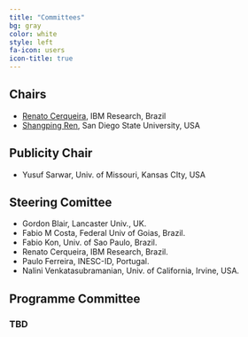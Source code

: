 ```yaml
---
title: "Committees"
bg: gray
color: white
style: left
fa-icon: users
icon-title: true
---
```


## Chairs 

* [Renato Cerqueira](https://researcher.watson.ibm.com/researcher/view.php?person=br-rcerq), IBM Research, Brazil
* [Shangping Ren](https://icip.sdsu.edu/memberProfile/shangping.html), San Diego State University, USA

## Publicity Chair
* Yusuf Sarwar, Univ. of Missouri, Kansas CIty, USA

## Steering Comittee

* Gordon Blair, Lancaster Univ., UK.
* Fabio M Costa, Federal Univ of Goias, Brazil.
* Fabio Kon, Univ. of Sao Paulo, Brazil.
* Renato Cerqueira, IBM Research, Brazil.
* Paulo Ferreira, INESC-ID, Portugal.
* Nalini Venkatasubramanian, Univ. of California, Irvine, USA.

## Programme Committee

### TBD

<!--
* [Paul Grace](https://sites.google.com/site/pjgrace/home), Aston University, UK 
* [Mohan Kumar](https://www.cs.rit.edu/~mjk/), Rochester Institute of Technology, USA
* [Marco Netto](http://www.marconetto.me), IBM Research, Brazil


* Francois Taiani, University of Rennes 1, France
* Francoise Sailhan, CNAM, Paris, France
* Frank Eliassen, University of Oslo, Norway
* Gang Huang, Peking University, China 
* Jan S. Rellermeyer, TU Delft, The Netherlands
* Kyoungho An, RTI Inc, USA
* Luis Veiga, Universidade de Lisboa /INESC-ID, Portugal
* Nikolaos Georgantas, INRIA, France
* Philippe Merle, INRIA, France 
* Thomas Ledoux, IMT Atlantique, France 
* Tobias Distler, FAU, Germany
* Yusuf Sarwar, Univ. of Missouri, Kansas CIty, USA
-->
